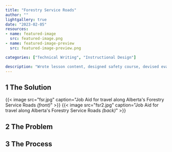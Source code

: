 ```yaml
---
title: "Forestry Service Roads"
author: ""
lightgallery: true
date: "2023-02-05"
resources:
- name: featured-image
  src: featured-image.png
- name: featured-image-preview
  src: featured-image-preview.png

categories: ["Technical Writing", "Instructional Design"]

description: "Wrote lesson content, designed safety course, devised evaluation criteria, drafted policy, and created reference materials for traveling on Alberta's forestry service roads (FSRs)"
---
```

<!--more-->

## 1 The Solution
{{< image src="fsr.jpg" caption="Job Aid for travel along Alberta's Forestry Service Roads *(front)*" >}}
{{< image src="fsr2.jpg" caption="Job Aid for travel along Alberta's Forestry Service Roads *(back)*" >}}

## 2 The Problem

## 3 The Process